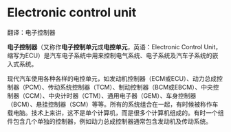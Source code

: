# Electronic control unit

翻译：电子控制器

**电子控制器**（又称作**电子控制单元**或**电控单元**，英语：Electronic Control Unit，缩写为ECU）是汽车电子系统中用来控制电气系统、电子系统及汽车子系统的嵌入式系统。 

现代汽车使用各种各样的电控单元，如发动机控制器（ECM或ECU）、动力总成控制器（PCM）、传动系统控制器（TCM）、制动控制器（BCM或EBCM）、中央控制器（CCM）、中央计时器（CTM）、通用电子器（GEM）、车身控制器（BCM）、悬挂控制器（SCM）等等。所有的系统组合在一起，有时候被称作车载电脑。技术上来讲，这不是单个计算机，而是很多个计算机组成的。有时一个组件包含几个单独的控制器，例如动力总成控制器通常包含发动机及传动系统。

